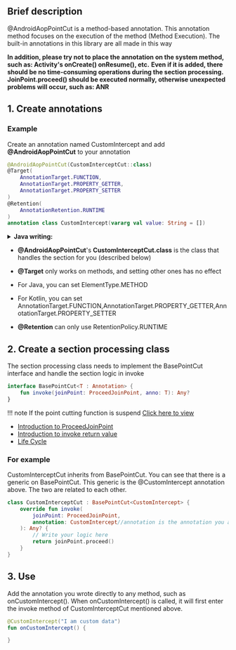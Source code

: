 ## Brief description

@AndroidAopPointCut is a method-based annotation. This annotation method focuses on the execution of the method (Method Execution). The built-in annotations in this library are all made in this way

**In addition, please try not to place the annotation on the system method, such as: Activity's onCreate() onResume(), etc.**
**Even if it is added, there should be no time-consuming operations during the section processing. JoinPoint.proceed() should be executed normally, otherwise unexpected problems will occur, such as: ANR**

## 1. Create annotations

### Example

Create an annotation named CustomIntercept and add **@AndroidAopPointCut** to your annotation

```kotlin
@AndroidAopPointCut(CustomInterceptCut::class)
@Target(
    AnnotationTarget.FUNCTION,
    AnnotationTarget.PROPERTY_GETTER,
    AnnotationTarget.PROPERTY_SETTER
)
@Retention(
    AnnotationRetention.RUNTIME
)
annotation class CustomIntercept(vararg val value: String = [])
```

<details>
<summary><strong>Java writing:</strong></summary>

```java

@AndroidAopPointCut(CustomInterceptCut.class)
@Target({ElementType.METHOD})
@Retention(RetentionPolicy.RUNTIME)
public @interface CustomIntercept {
    String[] value() default {};
}
```
</details>

- **@AndroidAopPointCut**'s **CustomInterceptCut.class** is the class that handles the section for you (described below)

- **@Target** only works on methods, and setting other ones has no effect
- For Java, you can set ElementType.METHOD
- For Kotlin, you can set AnnotationTarget.FUNCTION,AnnotationTarget.PROPERTY_GETTER,AnnotationTarget.PROPERTY_SETTER

- **@Retention** can only use RetentionPolicy.RUNTIME

## 2. Create a section processing class

The section processing class needs to implement the BasePointCut interface and handle the section logic in invoke

```kotlin
interface BasePointCut<T : Annotation> {
    fun invoke(joinPoint: ProceedJoinPoint, anno: T): Any?
}
```

!!! note
    If the point cutting function is suspend [Click here to view](/AndroidAOP/Suspend_cut/)

- [Introduction to ProceedJoinPoint](/AndroidAOP/ProceedJoinPoint/)
- [Introduction to invoke return value](https://flyjingfish.github.io/AndroidAOP/Pointcut_return/)
- [Life Cycle](https://flyjingfish.github.io/AndroidAOP/FAQ/#6-what-is-the-life-cycle-of-the-aspect-processing-class-of-the-matching-aspect-and-the-annotation-aspect) 

### For example

CustomInterceptCut inherits from BasePointCut. You can see that there is a generic on BasePointCut. This generic is the @CustomIntercept annotation above. The two are related to each other.
```kotlin
class CustomInterceptCut : BasePointCut<CustomIntercept> {
    override fun invoke(
        joinPoint: ProceedJoinPoint,
        annotation: CustomIntercept//annotation is the annotation you added to the method
    ): Any? {
        // Write your logic here
        return joinPoint.proceed()
    }
}
```
## 3. Use

Add the annotation you wrote directly to any method, such as onCustomIntercept(). When onCustomIntercept() is called, it will first enter the invoke method of CustomInterceptCut mentioned above.

```kotlin
@CustomIntercept("I am custom data")
fun onCustomIntercept() {

}

```